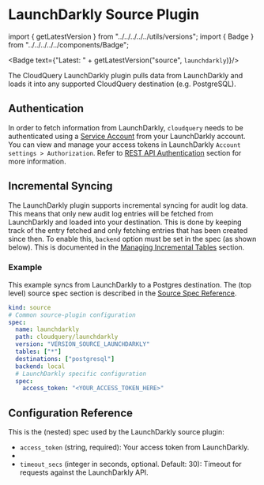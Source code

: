 # LaunchDarkly Source Plugin

import { getLatestVersion } from "../../../../../utils/versions";
import { Badge } from "../../../../../components/Badge";

<Badge text={"Latest: " + getLatestVersion("source", `launchdarkly`)}/>

The CloudQuery LaunchDarkly plugin pulls data from LaunchDarkly and loads it into any supported CloudQuery destination (e.g. PostgreSQL).

## Authentication

In order to fetch information from LaunchDarkly, `cloudquery` needs to be authenticated using a [Service Account](https://developer.launchdarkly.com/reference/service-accounts) from your LaunchDarkly account. You can view and manage your access tokens in LaunchDarkly `Account settings > Authorization`. Refer to [REST API Authentication](https://apidocs.launchdarkly.com/#section/Overview/Authentication) section for more information.

## Incremental Syncing

The LaunchDarkly plugin supports incremental syncing for audit log data. This means that only new audit log entries will be fetched from LaunchDarkly and loaded into your destination. This is done by keeping track of the entry fetched and only fetching entries that has been created since then.
To enable this, `backend` option must be set in the spec (as shown below). This is documented in the [Managing Incremental Tables](/docs/advanced-topics/managing-incremental-tables) section.

### Example

This example syncs from LaunchDarkly to a Postgres destination. The (top level) source spec section is described in the [Source Spec Reference](/docs/reference/source-spec).

```yaml
kind: source
# Common source-plugin configuration
spec:
  name: launchdarkly
  path: cloudquery/launchdarkly
  version: "VERSION_SOURCE_LAUNCHDARKLY"
  tables: ["*"]
  destinations: ["postgresql"]
  backend: local
  # LaunchDarkly specific configuration
  spec:
    access_token: "<YOUR_ACCESS_TOKEN_HERE>"
```

## Configuration Reference

This is the (nested) spec used by the LaunchDarkly source plugin:

- `access_token` (string, required):
  Your access token from LaunchDarkly.
- 
- `timeout_secs` (integer in seconds, optional. Default: 30):
  Timeout for requests against the LaunchDarkly API.
